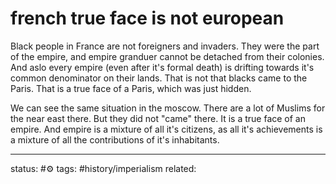 # french true face is not european
Black people in France are not foreigners and invaders.
They were the part of the empire, and empire granduer cannot be detached from their colonies. 
And aslo every empire (even after it's formal death) is drifting towards it's common denominator on their lands. 
That is not that blacks came to the Paris. That is a true face of a Paris, which was just hidden.

We can see the same situation in the moscow. There are a lot of Muslims for the near east there. But they did not "came" there. It is a true face of an empire. 
And empire is a mixture of all it's citizens, as all it's achievements is a mixture of all the contributions of it's inhabitants.

---
status: #⚙️ 
tags: #history/imperialism 
related: 